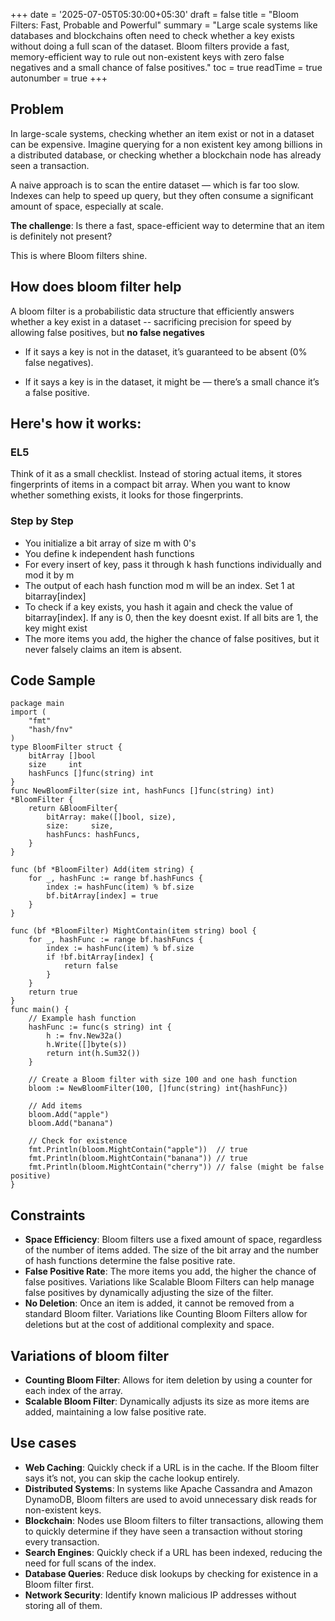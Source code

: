 +++
date = '2025-07-05T05:30:00+05:30'
draft = false
title = "Bloom Filters: Fast, Probable and Powerful"
summary = "Large scale systems like databases and blockchains often need to check whether a key exists without doing a full scan of the dataset. Bloom filters provide a fast, memory-efficient way to rule out non-existent keys with zero false negatives and a small chance of false positives."
toc = true
readTime = true
autonumber = true
+++
## Problem
In large-scale systems, checking whether an item exist or not in a dataset can be expensive. Imagine querying for a non existent key among billions in a distributed database, or checking whether a blockchain node has already seen a transaction.

A naive approach is to scan the entire dataset — which is far too slow. Indexes can help to speed up query, but they often consume a significant amount of space, especially at scale.

**The challenge**: Is there a fast, space-efficient way to determine that an item is definitely not present?

This is where Bloom filters shine.

## How does bloom filter help
A bloom filter is a probabilistic data structure that efficiently answers whether a key exist in a dataset -- sacrificing precision for speed by allowing false positives, but **no false negatives**

- If it says a key is not in the dataset, it’s guaranteed to be absent (0% false negatives).

- If it says a key is in the dataset, it might be — there’s a small chance it’s a false positive.

## Here's how it works:
### EL5
Think of it as a small checklist. Instead of storing actual items, it stores fingerprints of items in a compact bit array. When you want to know whether something exists, it looks for those fingerprints.

### Step by Step
-  You initialize a bit array of size m with 0's
-  You define k independent hash functions
-  For every insert of key, pass it through k hash functions individually and mod it by m
-  The output of each hash function mod m will be an index. Set 1 at bitarray[index]
-  To check if a key exists, you hash it again and check the value of bitarray[index]. If any is 0, then the key doesnt exist. If all bits are 1, the key might exist
-  The more items you add, the higher the chance of false positives, but it never falsely claims an item is absent.


## Code Sample
```golang
package main
import (
    "fmt"
    "hash/fnv"
)
type BloomFilter struct {
    bitArray []bool
    size     int
    hashFuncs []func(string) int
}
func NewBloomFilter(size int, hashFuncs []func(string) int) *BloomFilter {
    return &BloomFilter{
        bitArray: make([]bool, size),
        size:     size,
        hashFuncs: hashFuncs,
    }
}

func (bf *BloomFilter) Add(item string) {
    for _, hashFunc := range bf.hashFuncs {
        index := hashFunc(item) % bf.size
        bf.bitArray[index] = true
    }
}

func (bf *BloomFilter) MightContain(item string) bool {
    for _, hashFunc := range bf.hashFuncs {
        index := hashFunc(item) % bf.size
        if !bf.bitArray[index] {
            return false
        }
    }
    return true
}
func main() {
    // Example hash function
    hashFunc := func(s string) int {
        h := fnv.New32a()
        h.Write([]byte(s))
        return int(h.Sum32())
    }

    // Create a Bloom filter with size 100 and one hash function
    bloom := NewBloomFilter(100, []func(string) int{hashFunc})

    // Add items
    bloom.Add("apple")
    bloom.Add("banana")

    // Check for existence
    fmt.Println(bloom.MightContain("apple"))  // true
    fmt.Println(bloom.MightContain("banana")) // true
    fmt.Println(bloom.MightContain("cherry")) // false (might be false positive)
}
```
## Constraints
- **Space Efficiency**: Bloom filters use a fixed amount of space, regardless of the number of items added. The size of the bit array and the number of hash functions determine the false positive rate.
- **False Positive Rate**: The more items you add, the higher the chance of false positives. Variations like Scalable Bloom Filters can help manage false positives by dynamically adjusting the size of the filter.
- **No Deletion**: Once an item is added, it cannot be removed from a standard Bloom filter. Variations like Counting Bloom Filters allow for deletions but at the cost of additional complexity and space.

## Variations of bloom filter
- **Counting Bloom Filter**: Allows for item deletion by using a counter for each index of the array.
- **Scalable Bloom Filter**: Dynamically adjusts its size as more items are added, maintaining a low false positive rate.

## Use cases
- **Web Caching**: Quickly check if a URL is in the cache. If the Bloom filter says it’s not, you can skip the cache lookup entirely.
- **Distributed Systems**: In systems like Apache Cassandra and Amazon DynamoDB, Bloom filters are used to avoid unnecessary disk reads for non-existent keys.
- **Blockchain**: Nodes use Bloom filters to filter transactions, allowing them to quickly determine if they have seen a transaction without storing every transaction.
- **Search Engines**: Quickly check if a URL has been indexed, reducing the need for full scans of the index.
- **Database Queries**: Reduce disk lookups by checking for existence in a Bloom filter first. 
- **Network Security**: Identify known malicious IP addresses without storing all of them.